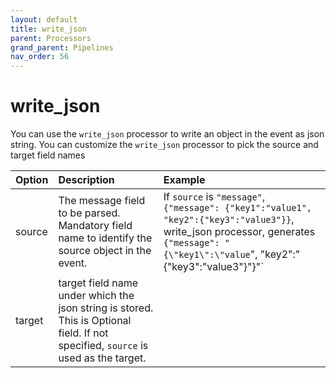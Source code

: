 ```yaml
---
layout: default
title: write_json
parent: Processors
grand_parent: Pipelines
nav_order: 56
---
```


# write_json


You can use the `write_json` processor to write an object in the event as json string. You can customize the `write_json` processor to pick the source and target field names

| Option | Description | Example |
| :--- | :--- | :--- |
| source | The message field to be parsed. Mandatory field name to identify the source object in the event. | If `source` is `"message"`, `{"message": {"key1":"value1", "key2":{"key3":"value3"}}`, write_json processor, generates `{"message": "{\"key1\":\"value`\", \"key2\":"{\"key3\":\"value3\"}"}"`
| target | target field name under which the json string is stored. This is Optional field. If not specified, `source` is used as the target.

